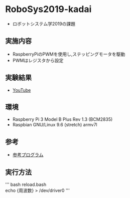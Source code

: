 # RoboSys2019-kadai
+ ロボットシステム学2019の課題  
  
## 実施内容  
+ RaspberryPiのPWMを使用し,ステッピングモータを駆動  
+ PWMはレジスタから設定  
  
## 実験結果  
+ [YouTube](https://www.youtube.com/watch?v=UzrsNDXSdO8&feature=youtu.be)  
## 環境  
+ Raspberry Pi 3 Model B Plus Rev 1.3 (BCM2835)  
+ Raspbian GNU/Linux 9.6 (stretch) armv7l  
## 参考  
+ [参考プログラム](https://github.com/rt-net/RaspberryPiMouse)
## 実行方法  
'''
bash reload.bash  
echo {周波数} > /dev/driver0
'''

